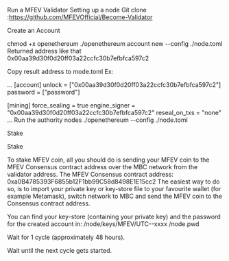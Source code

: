 Run a MFEV Validator
Setting up a node
Git clone :https://github.com/MFEVOfficial/Become-Validator

Create an Account

chmod +x openethereum
./openethereum account new --config ./node.toml
Returned address like that 0x00aa39d30f0d20ff03a22ccfc30b7efbfca597c2

Copy result address to mode.toml Ex:

...
[account]
unlock = ["0x00aa39d30f0d20ff03a22ccfc30b7efbfca597c2"]
password = ["password"]

[mining]
force_sealing = true
engine_signer = "0x00aa39d30f0d20ff03a22ccfc30b7efbfca597c2"
reseal_on_txs = "none"
...
Run the authority nodes
./openethereum --config ./node.toml

Stake

Stake

To stake MFEV coin, all you should do is sending your MFEV coin to the MFEV Consensus contract address over the MBC network from the validator address. The MFEV Consensus contract address: 0xa0B4785393F6855b12F1bb99C58d8498E1E15cc2 The easiest way to do so, is to import your private key or key-store file to your favourite wallet (for example Metamask), switch network to MBC and send the MFEV coin to the Consensus contract address.

You can find your key-store (containing your private key) and the password for the created account in: /node/keys/MFEV/UTC--xxxx /node.pwd

Wait for 1 cycle (approximately 48 hours).

Wait until the next cycle gets started.

